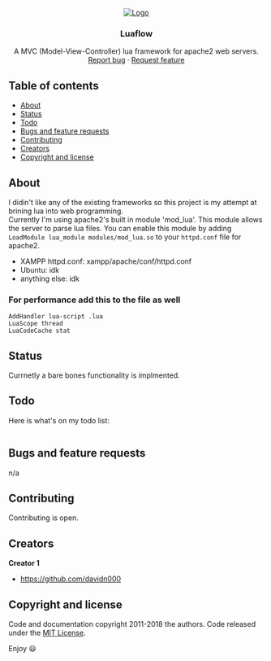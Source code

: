 <p align="center">
  <a href="./">
    <img src="https://svgshare.com/i/iGL.svg" alt="Logo" >
  </a>

  <h3 align="center">Luaflow</h3>

  <p align="center">
    A MVC (Model-View-Controller) lua framework for apache2 web servers.
    <br>
    <a href="https://github.com/davidn000/luaflow/issues/new?template=bug.md">Report bug</a>
    ·
    <a href="https://github.com/davidn000/luaflow/issues/new?template=feature.md&labels=feature">Request feature</a>
  </p>
</p>


## Table of contents

- [About](#about)
- [Status](#status)
- [Todo](#Todo)
- [Bugs and feature requests](#bugs-and-feature-requests)
- [Contributing](#contributing)
- [Creators](#creators)
- [Copyright and license](#copyright-and-license)


## About

I didin't like any of the existing frameworks so this project is my attempt at brining lua into web programming.  
Currently I'm using apache2's built in module 'mod_lua'. This module allows the server to parse lua files. You can enable this module by adding ``LoadModule lua_module modules/mod_lua.so`` to your ``httpd.conf`` file for apache2. 


- XAMPP httpd.conf: xampp/apache/conf/httpd.conf
- Ubuntu: idk
- anything else: idk

### For performance add this to the file as well

```text 
AddHandler lua-script .lua
LuaScope thread
LuaCodeCache stat
```

## Status

Currnetly a bare bones functionality is implmented.


## Todo

Here is what's on my todo list:

```text

```

## Bugs and feature requests

n/a

## Contributing

Contributing is open.

## Creators

**Creator 1**

- <https://github.com/davidn000>


## Copyright and license

Code and documentation copyright 2011-2018 the authors. Code released under the [MIT License](https://https://github.com/davidn000/luaflow/blob/master/LICENSE).

Enjoy :smiley:
